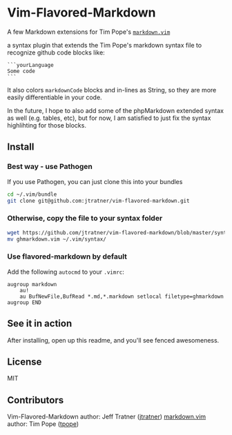 Vim-Flavored-Markdown
=====================

A few Markdown extensions for Tim Pope's [`markdown.vim`][mdsyntax]

a syntax plugin that extends the Tim Pope's markdown syntax file to recognize
github code blocks like:

    ```yourLanguage
    Some code
    ```

It also colors `markdownCode` blocks and in-lines as String, so they are more
easily differentiable in your code.

In the future, I hope to also add some of the phpMarkdown extended syntax as
well (e.g. tables, etc), but for now, I am satisfied to just fix the syntax
highlihting for those blocks.

Install
-------

### Best way - use Pathogen

If you use Pathogen, you can just clone this into your bundles

```bash
cd ~/.vim/bundle
git clone git@github.com:jtratner/vim-flavored-markdown.git
```

### Otherwise, copy the file to your syntax folder

```bash
wget https://github.com/jtratner/vim-flavored-markdown/blob/master/syntax/ghmarkdown.vim
mv ghmarkdown.vim ~/.vim/syntax/
```

### Use flavored-markdown by default

Add the following `autocmd` to your `.vimrc`:

```viml
augroup markdown
    au!
    au BufNewFile,BufRead *.md,*.markdown setlocal filetype=ghmarkdown
augroup END
```

See it in action
----------------

After installing, open up this readme, and you'll see fenced awesomeness.

License
-------

MIT

Contributors
------------

Vim-Flavored-Markdown author: Jeff Tratner ([jtratner][jtr])
[markdown.vim][mdsyntax] author: Tim Pope ([tpope][tpope])

[tpope]: https://github.com/tpope
[jtr]: https://github.com/jtratner
[mdsyntax]: https://github.com/tpope/vim-markdown


<!--
vim:sw=2 ft=ghmarkdown
-->
